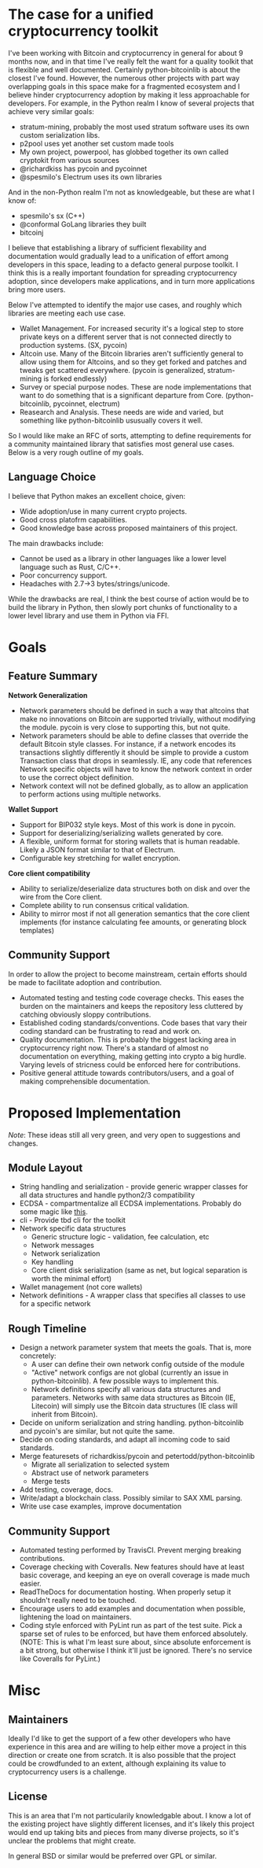 The case for a unified cryptocurrency toolkit
=============================================

I've been working with Bitcoin and cryptocurrency in general for about 9 months
now, and in that time I've really felt the want for a quality toolkit that is
flexible and well documented. Certainly python-bitcoinlib is about the closest
I've found. However, the numerous other projects with part way overlapping
goals in this space make for a fragmented ecosystem and I believe hinder
cryptocurrency adoption by making it less approachable for developers. For
example, in the Python realm I know of several projects that achieve very
similar goals:

* stratum-mining, probably the most used stratum software uses its own custom
  serialization libs.
* p2pool uses yet another set custom made tools
* My own project, powerpool, has globbed together its own called cryptokit from
  various sources
* @richardkiss has pycoin and pycoinnet
* @spesmilo's Electrum uses its own libraries

And in the non-Python realm I'm not as knowledgeable, but these are what I know
of:

* spesmilo's sx (C++)
* @conformal GoLang libraries they built
* bitcoinj

I believe that establishing a library of sufficient flexability and
documentation would gradually lead to a unification of effort among developers
in this space, leading to a defacto general purpose toolkit. I think this is a
really important foundation for spreading cryptocurrency adoption, since
developers make applications, and in turn more applications bring more users.

Below I've attempted to identify the major use cases, and roughly which
libraries are meeting each use case.

* Wallet Management. For increased security it's a logical step to store
  private keys on a different server that is not connected directly to
  production systems. (SX, pycoin)
* Altcoin use. Many of the Bitcoin libraries aren't sufficiently general to
  allow using them for Altcoins, and so they get forked and patches and tweaks
  get scattered everywhere. (pycoin is generalized, stratum-mining is forked
  endlessly)
* Survey or special purpose nodes. These are node implementations that want to
  do something that is a significant departure from Core. (python-bitcoinlib,
  pycoinnet, electrum)
* Reasearch and Analysis. These needs are wide and varied, but something like
  python-bitcoinlib ususually covers it well.

So I would like make an RFC of sorts, attempting to define requirements for a
community maintained library that satisfies most general use cases. Below is a
very rough outline of my goals.

Language Choice
---------------

I believe that Python makes an excellent choice, given:

* Wide adoption/use in many current crypto projects.
* Good cross platofrm capabilities.
* Good knowledge base across proposed maintainers of this project.

The main drawbacks include:

* Cannot be used as a library in other languages like a lower level language
  such as Rust, C/C++.
* Poor concurrency support.
* Headaches with 2.7->3 bytes/strings/unicode.

While the drawbacks are real, I think the best course of action would be to
build the library in Python, then slowly port chunks of functionality to a
lower level library and use them in Python via FFI.

Goals
===============

Feature Summary
---------------

**Network Generalization**

* Network parameters should be defined in such a way that altcoins that make no
  innovations on Bitcoin are supported trivially, without modifying the module.
  pycoin is very close to supporting this, but not quite.
* Network parameters should be able to define classes that override the default
  Bitcoin style classes. For instance, if a network encodes its transactions
  slightly differently it should be simple to provide a custom Transaction
  class that drops in seamlessly. IE, any code that references Network specific
  objects will have to know the network context in order to use the correct
  object definition.
* Network context will not be defined globally, as to allow an application to
  perform actions using multiple networks.

**Wallet Support**

* Support for BIP032 style keys. Most of this work is done in pycoin.
* Support for deserializing/serializing wallets generated by core.
* A flexible, uniform format for storing wallets that is human readable. Likely
  a JSON format similar to that of Electrum.
* Configurable key stretching for wallet encryption.

**Core client compatibility**

* Ability to serialize/deserialize data structures both on disk and over the
  wire from the Core client.
* Complete ability to run consensus critical validation.
* Ability to mirror most if not all generation semantics that the core client
  implements (for instance calculating fee amounts, or generating block
  templates)

Community Support
-----------------------

In order to allow the project to become mainstream, certain efforts should be
made to facilitate adoption and contribution.

* Automated testing and testing code coverage checks. This eases the burden on
  the maintainers and keeps the repository less cluttered by catching obviously
  sloppy contributions.
* Established coding standards/conventions. Code bases that vary their coding
  standard can be frustrating to read and work on.
* Quality documentation. This is probably the biggest lacking area in
  cryptocurrency right now. There's a standard of almost no documentation on
  everything, making getting into crypto a big hurdle. Varying levels of
  stricness could be enforced here for contributions.
* Positive general attitude towards contributors/users, and a goal of making
  comprehensible documentation.

Proposed Implementation
=======================

*Note*: These ideas still all very green, and very open to suggestions and changes.

Module Layout
-----------------

* String handling and serialization - provide generic wrapper classes for all
  data structures and handle python2/3 compatibility
* ECDSA - compartmentalize all ECDSA implementations. Probably do some magic
  like [this](https://github.com/gorakhargosh/watchdog/blob/master/src/watchdog/observers/__init__.py).
* cli - Provide tbd cli for the toolkit
* Network specific data structures
    * Generic structure logic - validation, fee calculation, etc
    * Network messages
    * Network serialization
    * Key handling
    * Core client disk serialization (same as net, but logical separation is
      worth the minimal effort)
* Wallet management (not core wallets)
* Network definitions - A wrapper class that specifies all classes to use for a
  specific network

Rough Timeline
-----------------

* Design a network parameter system that meets the goals. That is, more
  concretely:
    * A user can define their own network config outside of the module
    * "Active" network configs are not global (currently an issue in
      python-bitcoinlib). A few possible ways to implement this.
    * Network definitions specify all various data structures and parameters.
      Networks with same data structures as Bitcoin (IE, Litecoin) will simply
      use the Bitcoin data structures (IE class will inherit from
      Bitcoin).
* Decide on uniform serialization and string handling. python-bitcoinlib and
  pycoin's are similar, but not quite the same.
* Decide on coding standards, and adapt all incoming code to said standards.
* Merge featuresets of richardkiss/pycoin and petertodd/python-bitcoinlib
    * Migrate all serialization to selected system
    * Abstract use of network parameters
    * Merge tests
* Add testing, coverage, docs.
* Write/adapt a blockchain class. Possibly similar to SAX XML parsing.
* Write use case examples, improve documentation

Community Support
-----------------

* Automated testing performed by TravisCI. Prevent merging breaking
  contributions.
* Coverage checking with Coveralls. New features should have at least basic
  coverage, and keeping an eye on overall coverage is made much easier.
* ReadTheDocs for documentation hosting. When properly setup
  it shouldn't really need to be touched.
* Encourage users to add examples and documentation when possible, lightening
  the load on maintainers.
* Coding style enforced with PyLint run as part of the test suite. Pick a
  sparse set of rules to be enforced, but have them enforced absolutely.
  (NOTE: This is what I'm least sure about, since absolute enforcement is a bit
  strong, but otherwise I think it'll just be ignored. There's no service like
  Coveralls for PyLint.)

Misc
=======================

Maintainers
-----------------------

Ideally I'd like to get the support of a few other developers who have
experience in this area and are willing to help either move a project in this
direction or create one from scratch. It is also possible that the project
could be crowdfunded to an extent, although explaining its value to
cryptocurrency users is a challenge.

License
-----------------------

This is an area that I'm not particularily knowledgable about. I know a lot of
the existing project have slightly different licenses, and it's likely this
project would end up taking bits and pieces from many diverse projects, so it's
unclear the problems that might create.

In general BSD or similar would be preferred over GPL or similar.

